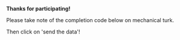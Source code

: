 
**Thanks for participating!**

Please take note of the completion code below on mechanical turk.    

Then click on 'send the data'!    


